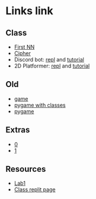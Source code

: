 # Links link
## Class
* [First NN](https://replit.com/team/CS9-Block6-2122/First-NN)
* [Cipher](https://replit.com/team/CS9-Block6-2122/Cipher)
* Discord bot: [repl](https://replit.com/team/CS9-Block6-2122/Discord-bot) and [tutorial](https://www.youtube.com/watch?v=SPTfmiYiuok)
* 2D Platformer: [repl](https://replit.com/team/CS9-Block6-2122/2DPlatformer) and [tutorial](https://docs.replit.com/tutorials/14-2d-platform-game)


## Old
* [game](https://replit.com/team/CS9-Block6-2122/Game)
* [pygame with classes](https://replit.com/team/CS9-Block6-2122/pygame-with-classes)
* [pygame](https://replit.com/team/CS9-Block6-2122/pygamee)
## Extras
* [0](https://replit.com/team/CS9-Block6-2122/0)
* [1](https://replit.com/team/CS9-Block6-2122/1)
## Resources
* [Lab1](https://replit.com/team/CS9-Block6-2122/Lab1TextBasedGame)
* [Class replit page](https://replit.com/team/CS9-Block6-2122)
